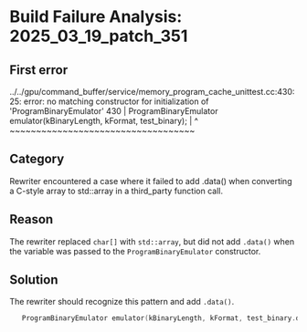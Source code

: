 # Build Failure Analysis: 2025_03_19_patch_351

## First error

../../gpu/command_buffer/service/memory_program_cache_unittest.cc:430:25: error: no matching constructor for initialization of 'ProgramBinaryEmulator'
  430 |   ProgramBinaryEmulator emulator(kBinaryLength, kFormat, test_binary);
      |                         ^        ~~~~~~~~~~~~~~~~~~~~~~~~~~~~~~~~~~~

## Category
Rewriter encountered a case where it failed to add .data() when converting a C-style array to std::array in a third_party function call.

## Reason
The rewriter replaced `char[]` with `std::array`, but did not add `.data()` when the variable was passed to the `ProgramBinaryEmulator` constructor.

## Solution
The rewriter should recognize this pattern and add `.data()`.
```c++
   ProgramBinaryEmulator emulator(kBinaryLength, kFormat, test_binary.data());